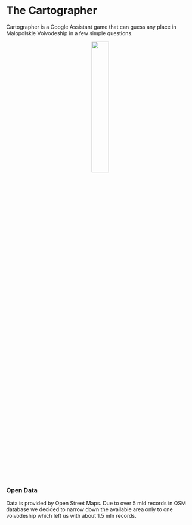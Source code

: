 # The Cartographer

Cartographer is a Google Assistant game that can guess any place in Malopolskie Voivodeship in a few simple questions.

<p align="center">
  <img align="center" src="https://i.imgur.com/16Ih6Xy.png" width="30%" height="30%"/>
</p>



### Open Data

Data is provided by Open Street Maps. 
Due to over 5 mld records in OSM database we decided to narrow down the available area only to one voivodeship which left us with about 1.5 mln records.
